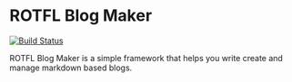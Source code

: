 # ROTFL Blog Maker 
[![Build Status](https://travis-ci.org/phenax/rotfl-blog-maker.svg?branch=master)](https://travis-ci.org/phenax/rotfl-blog-maker)


ROTFL Blog Maker is a simple framework that helps you write create and manage markdown based blogs.
